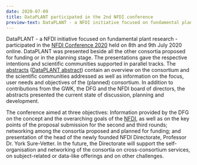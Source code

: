 ```yaml
---
date: 2020-07-09
title: DataPLANT participated in the 2nd NFDI conference
preview-text: DataPLANT - a NFDI initiative focused on fundamental plant research - participated in the NFDI Conference 2020 held on 8th and 9th July 2020 online. DataPLANT was presented beside all the other consortia proposed for funding or in the planning stage. The presentations gave the respective intentions and scientific communities supported in parallel tracks. The abstracts contain an overview on the consortium and the scientific communities addressed as well as information on the focus, user needs ...
---
```


DataPLANT - a NFDI initiative focused on fundamental plant research - participated in the [NFDI Conference 2020](https://www.dfg.de/en/research_funding/programmes/nfdi/conference_2020/index.html) held on 8th and 9th July 2020 online. DataPLANT was presented beside all the other consortia proposed for funding or in the planning stage. The presentations gave the respective intentions and scientific communities supported in parallel tracks. The [abstracts](https://www.dfg.de/foerderung/programme/nfdi/konferenz_2020/konferenzabstracts/index.html) ([DataPLANT abstract](https://www.dfg.de/download/pdf/foerderung/programme/nfdi/nfdi_konferenz_2020/dataplant_abstract.pdf)) contain an overview on the consortium and the scientific communities addressed as well as information on the focus, user needs and objectives of the (planned) consortium. In addition to contributions from the GWK, the DFG and the NFDI board of directors, the abstracts presented the current state of discussion, planning and development.

The conference aimed at three objectives: Information provided by the DFG on the concept and the overarching goals of the [NFDI](https://www.nfdi.de/), as well as on the key points of the proposal submission for the second and third rounds; networking among the consortia proposed and planned for funding; and presentation of the head of the newly founded NFDI Directorate, Professor Dr. York Sure-Vetter. In the future, the Directorate will support the self-organisation and networking of the consortia on cross-consortium services, on subject-related or data-like offerings and on other challenges. 